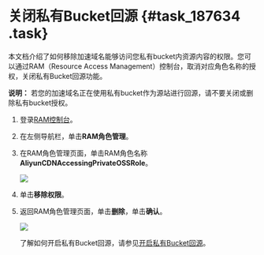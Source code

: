 # 关闭私有Bucket回源 {#task_187634 .task}

本文档介绍了如何移除加速域名能够访问您私有bucket内资源内容的权限。您可以通过RAM（Resource Access Management）控制台，取消对应角色名称的授权，关闭私有Bucket回源功能。

**说明：** 若您的加速域名正在使用私有bucket作为源站进行回源，请不要关闭或删除私有bucket授权。

1.  登录[RAM控制台](https://ram.console.aliyun.com/overview)。
2.  在左侧导航栏，单击**RAM角色管理**。
3.  在RAM角色管理页面，单击RAM角色名称**AliyunCDNAccessingPrivateOSSRole**。 

    ![](http://static-aliyun-doc.oss-cn-hangzhou.aliyuncs.com/assets/img/5143/156015101445856_zh-CN.png)

4.  单击**移除权限**。
5.  返回RAM角色管理页面，单击**删除**，单击**确认**。 

    ![](http://static-aliyun-doc.oss-cn-hangzhou.aliyuncs.com/assets/img/5143/156015101545859_zh-CN.png)

    了解如何开启私有Bucket回源，请参见[开启私有Bucket回源](cn.zh-CN/用户指南/域名管理/内容回源设置/开启私有Bucket回源.md#)。


